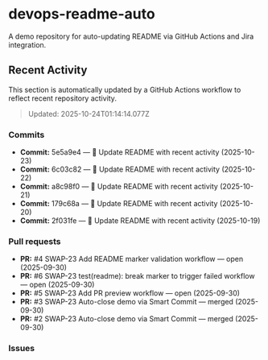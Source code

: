 # devops-readme-auto
A demo repository for auto-updating README via GitHub Actions and Jira integration.

##  Recent Activity
This section is automatically updated by a GitHub Actions workflow to reflect recent repository activity.

<!--START_SECTION:activity-->
> Updated: 2025-10-24T01:14:14.077Z

### Commits
- **Commit:** 5e5a9e4 — 📄 Update README with recent activity (2025-10-23)
- **Commit:** 6c03c82 — 📄 Update README with recent activity (2025-10-22)
- **Commit:** a8c98f0 — 📄 Update README with recent activity (2025-10-21)
- **Commit:** 179c68a — 📄 Update README with recent activity (2025-10-20)
- **Commit:** 2f031fe — 📄 Update README with recent activity (2025-10-19)

### Pull requests
- **PR:** #4 SWAP-23 Add README marker validation workflow — open (2025-09-30)
- **PR:** #6 SWAP-23 test(readme): break marker to trigger failed workflow — open (2025-09-30)
- **PR:** #5 SWAP-23 Add PR preview workflow — open (2025-09-30)
- **PR:** #3 SWAP-23 Auto-close demo via Smart Commit — merged (2025-09-30)
- **PR:** #2 SWAP-23 Auto-close demo via Smart Commit — merged (2025-09-30)

### Issues
<!--END_SECTION:activity-->


<!-- Smart Commit FINISH test -->
